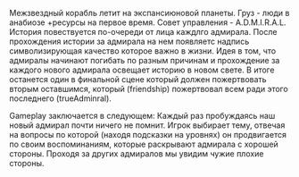 Межзвездный корабль летит на экспансиюновой планеты. Груз - люди в анабиозе +ресурсы на первое время. Совет управления - A.D.M.I.R.A.L. История повествуется по-очереди от лица каждлго адмирала. После прохождения истории за адмирала на нем появляетс надпись символизирующая качество которое важно в жизни. Идея  в том, что адмиралы начинают погибать по разным причинам и прохождение за каждого нового адмирала освещает историю в новом свете. В итоге останется один в финальной сцене который должен пожертвовать вторым оставшимся, который (friendship) пожертвовал всем ради этого последнего (trueAdminral).

Gameplay заключается в следующем:
Каждый раз пробуждаясь наш новый адмирал почти ничего не помнит. Игрок выбирает тему, отвечая на вопросы по которой (находя подсказки на уровнях) он продвигается по своим воспоминаниям, которые раскрывают адмирала с хорошей стороны. Проходя за других адмиралов мы увидим чужие плохие стороны.
